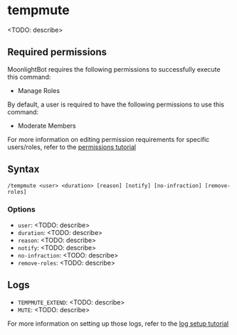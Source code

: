 # tempmute

<TODO: describe>

## Required permissions

MoonlightBot requires the following permissions to successfully execute this command:

* Manage Roles

By default, a user is required to have the following permissions to use this command:

* Moderate Members

For more information on editing permission requirements for specific users/roles, refer to the [permissions tutorial](<linkToPermissionsTutorial>)

## Syntax

```text
/tempmute <user> <duration> [reason] [notify] [no-infraction] [remove-roles]
```

### Options

* `user`: <TODO: describe>
* `duration`: <TODO: describe>
* `reason`: <TODO: describe>
* `notify`: <TODO: describe>
* `no-infraction`: <TODO: describe>
* `remove-roles`: <TODO: describe>

## Logs

* `TEMPMUTE_EXTEND`: <TODO: describe>
* `MUTE`: <TODO: describe>

For more information on setting up those logs, refer to the [log setup tutorial](<linkToLogTutorial>)
